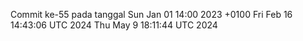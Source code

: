 Commit ke-55 pada tanggal Sun Jan 01 14:00 2023 +0100
Fri Feb 16 14:43:06 UTC 2024
Thu May  9 18:11:44 UTC 2024
